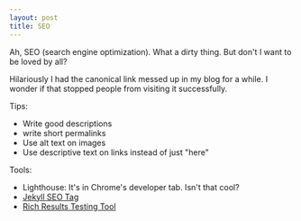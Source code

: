 ```yaml
---
layout: post
title: SEO
---
```


Ah, SEO (search engine optimization). What a dirty thing. But don't I want to be loved by all?

Hilariously I had the canonical link messed up in my blog for a while. I wonder if that stopped people from visiting it successfully.

Tips:
- Write good descriptions
- write short permalinks
- Use alt text on images
- Use descriptive text on links instead of just "here"


Tools:
- Lighthouse: It's in Chrome's developer tab. Isn't that cool?
- [Jekyll SEO Tag](https://github.com/jekyll/jekyll-seo-tag)
- [Rich Results Testing Tool](https://search.google.com/test/rich-results)


